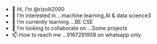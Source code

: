 - 👋 Hi, I’m @rizolli2000
- 👀 I’m interested in ...machine learning,AI & data science3
- 🌱 I’m currently learning ...BE CSE
- 💞️ I’m looking to collaborate on ...Some projects 
- 📫 How to reach me ...9167291958 on whatsapp only 

<!---
rizolli2000/rizolli2000 is a ✨ special ✨ repository because its `README.md` (this file) appears on your GitHub profile.
You can click the Preview link to take a look at your changes.
--->
